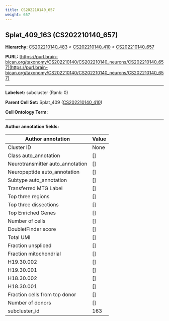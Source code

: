 ```yaml
---
title: CS202210140_657
weight: 657
---
```

## Splat_409_163 (CS202210140_657)
<b>Hierarchy: </b>
[CS202210140_483](../CS202210140_483) >
[CS202210140_410](../CS202210140_410) >
[CS202210140_657](../CS202210140_657)

**PURL:** [https://purl.brain-bican.org/taxonomy/CS202210140/CS202210140_neurons/CS202210140_657](https://purl.brain-bican.org/taxonomy/CS202210140/CS202210140_neurons/CS202210140_657)

---


**Labelset:** subcluster (Rank: 0)

**Parent Cell Set:** Splat_409 ([CS202210140_410](../CS202210140_410))



**Cell Ontology Term:** 

[MARKER GENES.]: #


---

[TRANSFERRED ANNOTATIONS.]: #


[AUTHOR ANNOTATION FIELDS.]: #


**Author annotation fields:**

| Author annotation | Value |
|-------------------|-------|
|Cluster ID|None|
|Class auto_annotation|[]|
|Neurotransmitter auto_annotation|[]|
|Neuropeptide auto_annotation|[]|
|Subtype auto_annotation|[]|
|Transferred MTG Label|[]|
|Top three regions|[]|
|Top three dissections|[]|
|Top Enriched Genes|[]|
|Number of cells|[]|
|DoubletFinder score|[]|
|Total UMI|[]|
|Fraction unspliced|[]|
|Fraction mitochondrial|[]|
|H19.30.002|[]|
|H19.30.001|[]|
|H18.30.002|[]|
|H18.30.001|[]|
|Fraction cells from top donor|[]|
|Number of donors|[]|
|subcluster_id|163|
